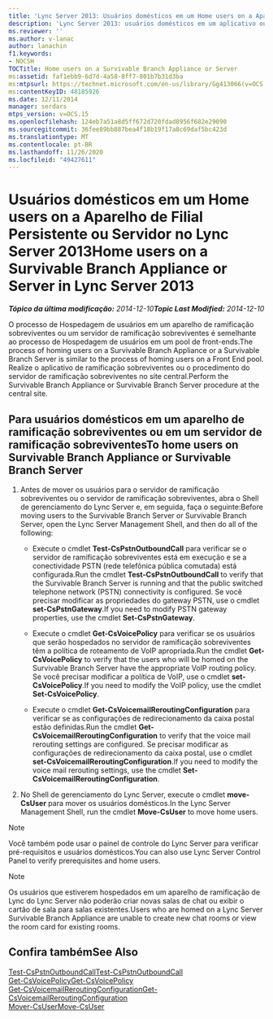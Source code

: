 ```yaml
---
title: 'Lync Server 2013: Usuários domésticos em um Home users on a Aparelho de Filial Persistente ou Servidor'
description: 'Lync Server 2013: usuários domésticos em um aplicativo ou aplicativo de ramificação sobreviventes.'
ms.reviewer: ''
ms.author: v-lanac
author: lanachin
f1.keywords:
- NOCSH
TOCTitle: Home users on a Survivable Branch Appliance or Server
ms:assetid: faf1ebb9-6d7d-4a58-8ff7-801b7b31d3ba
ms:mtpsurl: https://technet.microsoft.com/en-us/library/Gg413066(v=OCS.15)
ms:contentKeyID: 48185926
ms.date: 12/11/2014
manager: serdars
mtps_version: v=OCS.15
ms.openlocfilehash: 124eb7a51a8d5ff672d720fdad8956f682e29090
ms.sourcegitcommit: 36fee89bb887bea4f18b19f17a8c69daf5bc423d
ms.translationtype: MT
ms.contentlocale: pt-BR
ms.lasthandoff: 11/26/2020
ms.locfileid: "49427611"
---
```

# <a name="home-users-on-a-survivable-branch-appliance-or-server-in-lync-server-2013"></a><span data-ttu-id="d1947-103">Usuários domésticos em um Home users on a Aparelho de Filial Persistente ou Servidor no Lync Server 2013</span><span class="sxs-lookup"><span data-stu-id="d1947-103">Home users on a Survivable Branch Appliance or Server in Lync Server 2013</span></span>

<div data-xmlns="http://www.w3.org/1999/xhtml">

<div class="topic" data-xmlns="http://www.w3.org/1999/xhtml" data-msxsl="urn:schemas-microsoft-com:xslt" data-cs="https://msdn.microsoft.com/">

<div data-asp="https://msdn2.microsoft.com/asp">



</div>

<div id="mainSection">

<div id="mainBody"><span data-ttu-id="d1947-104">

<span> </span></span><span class="sxs-lookup"><span data-stu-id="d1947-104">

<span> </span></span></span>

<span data-ttu-id="d1947-105">_**Tópico da última modificação:** 2014-12-10_</span><span class="sxs-lookup"><span data-stu-id="d1947-105">_**Topic Last Modified:** 2014-12-10_</span></span>

<span data-ttu-id="d1947-106">O processo de Hospedagem de usuários em um aparelho de ramificação sobreviventes ou um servidor de ramificação sobreviventes é semelhante ao processo de Hospedagem de usuários em um pool de front-ends.</span><span class="sxs-lookup"><span data-stu-id="d1947-106">The process of homing users on a Survivable Branch Appliance or a Survivable Branch Server is similar to the process of homing users on a Front End pool.</span></span> <span data-ttu-id="d1947-107">Realize o aplicativo de ramificação sobreviventes ou o procedimento do servidor de ramificação sobreviventes no site central.</span><span class="sxs-lookup"><span data-stu-id="d1947-107">Perform the Survivable Branch Appliance or Survivable Branch Server procedure at the central site.</span></span>

<div>

## <a name="to-home-users-on-survivable-branch-appliance-or-survivable-branch-server"></a><span data-ttu-id="d1947-108">Para usuários domésticos em um aparelho de ramificação sobreviventes ou em um servidor de ramificação sobreviventes</span><span class="sxs-lookup"><span data-stu-id="d1947-108">To home users on Survivable Branch Appliance or Survivable Branch Server</span></span>

1.  <span data-ttu-id="d1947-109">Antes de mover os usuários para o servidor de ramificação sobreviventes ou o servidor de ramificação sobreviventes, abra o Shell de gerenciamento do Lync Server e, em seguida, faça o seguinte:</span><span class="sxs-lookup"><span data-stu-id="d1947-109">Before moving users to the Survivable Branch Server or Survivable Branch Server, open the Lync Server Management Shell, and then do all of the following:</span></span>
    
      - <span data-ttu-id="d1947-110">Execute o cmdlet **Test-CsPstnOutboundCall** para verificar se o servidor de ramificação sobreviventes está em execução e se a conectividade PSTN (rede telefônica pública comutada) está configurada.</span><span class="sxs-lookup"><span data-stu-id="d1947-110">Run the cmdlet **Test-CsPstnOutboundCall** to verify that the Survivable Branch Server is running and that the public switched telephone network (PSTN) connectivity is configured.</span></span> <span data-ttu-id="d1947-111">Se você precisar modificar as propriedades do gateway PSTN, use o cmdlet **set-CsPstnGateway**.</span><span class="sxs-lookup"><span data-stu-id="d1947-111">If you need to modify PSTN gateway properties, use the cmdlet **Set-CsPstnGateway**.</span></span>
    
      - <span data-ttu-id="d1947-112">Execute o cmdlet **Get-CsVoicePolicy** para verificar se os usuários que serão hospedados no servidor de ramificação sobreviventes têm a política de roteamento de VoIP apropriada.</span><span class="sxs-lookup"><span data-stu-id="d1947-112">Run the cmdlet **Get-CsVoicePolicy** to verify that the users who will be homed on the Survivable Branch Server have the appropriate VoIP routing policy.</span></span> <span data-ttu-id="d1947-113">Se você precisar modificar a política de VoIP, use o cmdlet **set-CsVoicePolicy**.</span><span class="sxs-lookup"><span data-stu-id="d1947-113">If you need to modify the VoIP policy, use the cmdlet **Set-CsVoicePolicy**.</span></span>
    
      - <span data-ttu-id="d1947-114">Execute o cmdlet **Get-CsVoicemailReroutingConfiguration** para verificar se as configurações de redirecionamento da caixa postal estão definidas.</span><span class="sxs-lookup"><span data-stu-id="d1947-114">Run the cmdlet **Get-CsVoicemailReroutingConfiguration** to verify that the voice mail rerouting settings are configured.</span></span> <span data-ttu-id="d1947-115">Se precisar modificar as configurações de redirecionamento da caixa postal, use o cmdlet **set-CsVoicemailReroutingConfiguration**.</span><span class="sxs-lookup"><span data-stu-id="d1947-115">If you need to modify the voice mail rerouting settings, use the cmdlet **Set-CsVoicemailReroutingConfiguration**.</span></span>

2.  <span data-ttu-id="d1947-116">No Shell de gerenciamento do Lync Server, execute o cmdlet **move-CsUser** para mover os usuários domésticos.</span><span class="sxs-lookup"><span data-stu-id="d1947-116">In the Lync Server Management Shell, run the cmdlet **Move-CsUser** to move home users.</span></span>

<div>


> [!NOTE]  
> <span data-ttu-id="d1947-117">Você também pode usar o painel de controle do Lync Server para verificar pré-requisitos e usuários domésticos.</span><span class="sxs-lookup"><span data-stu-id="d1947-117">You can also use Lync Server Control Panel to verify prerequisites and home users.</span></span>



</div>

<div>


> [!NOTE]  
> <span data-ttu-id="d1947-118">Os usuários que estiverem hospedados em um aparelho de ramificação de Lync do Lync Server não poderão criar novas salas de chat ou exibir o cartão de sala para salas existentes.</span><span class="sxs-lookup"><span data-stu-id="d1947-118">Users who are homed on a Lync Server Survivable Branch Appliance are unable to create new chat rooms or view the room card for existing rooms.</span></span>



</div>

</div>

<div>

## <a name="see-also"></a><span data-ttu-id="d1947-119">Confira também</span><span class="sxs-lookup"><span data-stu-id="d1947-119">See Also</span></span>


[<span data-ttu-id="d1947-120">Test-CsPstnOutboundCall</span><span class="sxs-lookup"><span data-stu-id="d1947-120">Test-CsPstnOutboundCall</span></span>](https://docs.microsoft.com/powershell/module/skype/Test-CsPstnOutboundCall)  
[<span data-ttu-id="d1947-121">Get-CsVoicePolicy</span><span class="sxs-lookup"><span data-stu-id="d1947-121">Get-CsVoicePolicy</span></span>](https://docs.microsoft.com/powershell/module/skype/Get-CsVoicePolicy)  
[<span data-ttu-id="d1947-122">Get-CsVoicemailReroutingConfiguration</span><span class="sxs-lookup"><span data-stu-id="d1947-122">Get-CsVoicemailReroutingConfiguration</span></span>](https://docs.microsoft.com/powershell/module/skype/Get-CsVoicemailReroutingConfiguration)  
[<span data-ttu-id="d1947-123">Mover-CsUser</span><span class="sxs-lookup"><span data-stu-id="d1947-123">Move-CsUser</span></span>](https://docs.microsoft.com/powershell/module/skype/Move-CsUser)  
  

<span data-ttu-id="d1947-124"></div>

</div>

<span> </span>

</div>

</div>

</span><span class="sxs-lookup"><span data-stu-id="d1947-124"></div>

</div>

<span> </span>

</div>

</div>

</span></span></div>

